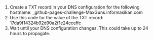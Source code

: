 1. Create a TXT record in your DNS configuration for the following hostname: _github-pages-challenge-MaxGuns.informasikan.com
2. Use this code for the value of the TXT record: 17da9f14324b92d90a2f1e24cceffc
3. Wait until your DNS configuration changes. This could take up to 24 hours to propagate.
  
